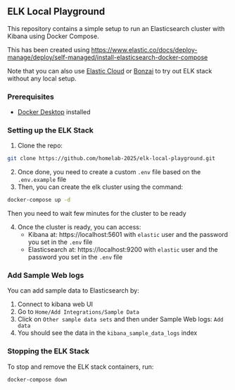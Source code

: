 ## ELK Local Playground

This repository contains a simple setup to run an Elasticsearch cluster with Kibana using Docker Compose.

This has been created using https://www.elastic.co/docs/deploy-manage/deploy/self-managed/install-elasticsearch-docker-compose

Note that you can also use [Elastic Cloud](https://www.elastic.co/cloud/) or [Bonzai](https://bonsai.io/) to try out ELK stack without any local setup.

### Prerequisites

- [Docker Desktop](https://www.docker.com/products/docker-desktop/) installed

### Setting up the ELK Stack

1. Clone the repo:

```bash
git clone https://github.com/homelab-2025/elk-local-playground.git
```

2. Once done, you need to create a custom `.env` file based on the `.env.example` file
3. Then, you can create the elk cluster using the command:

```bash
docker-compose up -d
```

Then you need to wait few minutes for the cluster to be ready

4. Once the cluster is ready, you can access:
   - Kibana at: https://localhost:5601 with `elastic` user and the password you set in the `.env` file
   - Elasticsearch at: https://localhost:9200 with `elastic` user and the password you set in the `.env` file


### Add Sample Web logs

You can add sample data to Elasticsearch by:

1. Connect to kibana web UI
2. Go to `Home/Add Integrations/Sample Data`
3. Click on `Other sample data sets` and then under Sample Web logs: `Add data`
4. You should see the data in the `kibana_sample_data_logs` index

### Stopping the ELK Stack

To stop and remove the ELK stack containers, run:

```bash
docker-compose down
```
